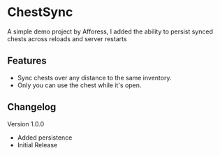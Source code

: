 ChestSync
=========
A simple demo project by Afforess, I added the ability to persist synced chests across reloads and server restarts

Features
--------
*   Sync chests over any distance to the same inventory.
*   Only you can use the chest while it's open.

Changelog
---------
Version 1.0.0
*   Added persistence
*   Initial Release